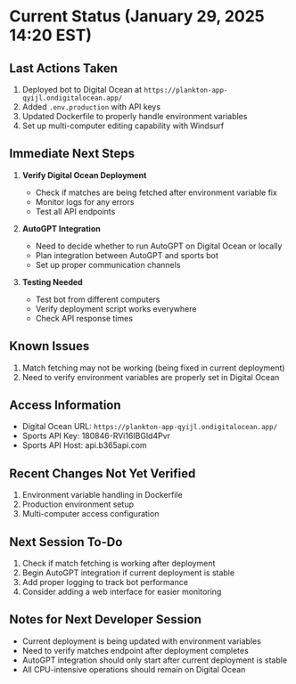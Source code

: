 # Current Status (January 29, 2025 14:20 EST)

## Last Actions Taken
1. Deployed bot to Digital Ocean at `https://plankton-app-qyijl.ondigitalocean.app/`
2. Added `.env.production` with API keys
3. Updated Dockerfile to properly handle environment variables
4. Set up multi-computer editing capability with Windsurf

## Immediate Next Steps
1. **Verify Digital Ocean Deployment**
   - Check if matches are being fetched after environment variable fix
   - Monitor logs for any errors
   - Test all API endpoints

2. **AutoGPT Integration**
   - Need to decide whether to run AutoGPT on Digital Ocean or locally
   - Plan integration between AutoGPT and sports bot
   - Set up proper communication channels

3. **Testing Needed**
   - Test bot from different computers
   - Verify deployment script works everywhere
   - Check API response times

## Known Issues
1. Match fetching may not be working (being fixed in current deployment)
2. Need to verify environment variables are properly set in Digital Ocean

## Access Information
- Digital Ocean URL: `https://plankton-app-qyijl.ondigitalocean.app/`
- Sports API Key: 180846-RVi16IBGld4Pvr
- Sports API Host: api.b365api.com

## Recent Changes Not Yet Verified
1. Environment variable handling in Dockerfile
2. Production environment setup
3. Multi-computer access configuration

## Next Session To-Do
1. Check if match fetching is working after deployment
2. Begin AutoGPT integration if current deployment is stable
3. Add proper logging to track bot performance
4. Consider adding a web interface for easier monitoring

## Notes for Next Developer Session
- Current deployment is being updated with environment variables
- Need to verify matches endpoint after deployment completes
- AutoGPT integration should only start after current deployment is stable
- All CPU-intensive operations should remain on Digital Ocean
